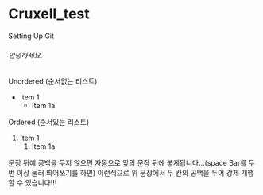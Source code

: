 # Cruxell_test
Setting Up Git
###### 안녕하세요.

Unordered (순서없는 리스트)
* Item 1
  * Item 1a

Ordered (순서있는 리스트)
1. Item 1
   1. Item 1a

문장 뒤에 공백을 두지 않으면 자동으로 앞의 문장 뒤에 붙게됩니다...(space Bar를 두 번 이상 눌러 띄어쓰기를 하면)  이런식으로 위 문장에서 두 칸의 공백을 두어 강제 개행할 수 있습니다!!!
